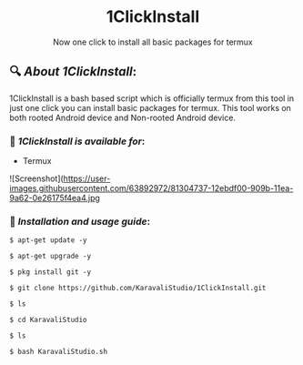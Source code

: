 <h1 align="center">1ClickInstall</h1>

<p align="center">
      Now one click to install all basic packages for termux
</p>

## 🔍 ***About 1ClickInstall***:
1ClickInstall is a bash based script which is officially termux from this tool in just one click you can install basic packages for termux. This tool works on both rooted Android device and Non-rooted Android device.

### 📌 ***1ClickInstall is available for***:

* Termux

![Screenshot](https://user-images.githubusercontent.com/63892972/81304737-12ebdf00-909b-11ea-9a62-0e26175f4ea4.jpg

### 📌 ***Installation and usage guide***:
```
$ apt-get update -y
```
```
$ apt-get upgrade -y
```
```
$ pkg install git -y
```
```
$ git clone https://github.com/KaravaliStudio/1ClickInstall.git
```
```
$ ls
```
```
$ cd KaravaliStudio
```
```
$ ls
```
```
$ bash KaravaliStudio.sh
```
